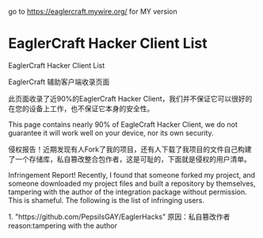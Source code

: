 go to https://eaglercraft.mywire.org/ for MY version

<h1>EaglerCraft Hacker Client List</h1>
<p>EaglerCraft Hacker Client List</p>
<p>EaglerCraft 辅助客户端收录页面</p>

<p>此页面收录了近90%的EaglerCraft Hacker Client，我们并不保证它可以很好的在您的设备上工作，也不保证它本身的安全性。</p>
<p>This page contains nearly 90% of EagleCraft Hacker Client, we do not guarantee it will work well on your device, nor its own security.</p>

<p>侵权报告！近期发现有人Fork了我的项目，还有人下载了我项目的文件自己构建了一个存储库，私自篡改整合包作者，这是可耻的，下面就是侵权的用户清单。</p>
<p>Infringement Report! Recently, I found that someone forked my project, and someone downloaded my project files and built a repository by themselves, tampering with the author of the integration package without permission. This is shameful. The following is the list of infringing users.</p>
<p>1. "https://github.com/PepsiIsGAY/EaglerHacks" 原因：私自篡改作者 reason:tampering with the author</p>
